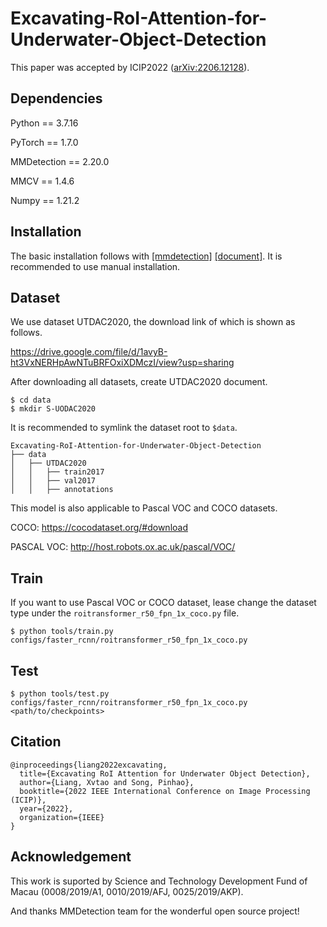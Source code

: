 # Excavating-RoI-Attention-for-Underwater-Object-Detection

This paper was accepted by ICIP2022 ([arXiv:2206.12128](https://arxiv.org/abs/2206.12128)). 

## Dependencies

Python == 3.7.16

PyTorch == 1.7.0

MMDetection == 2.20.0

MMCV == 1.4.6

Numpy == 1.21.2

## Installation

The basic installation follows with [[mmdetection]](https://github.com/open-mmlab/mmdetection) [[document]](https://mmdetection.readthedocs.io/en/latest/). It is recommended to use manual installation.

## Dataset

We use dataset UTDAC2020, the download link of which is shown as follows.

https://drive.google.com/file/d/1avyB-ht3VxNERHpAwNTuBRFOxiXDMczI/view?usp=sharing

After downloading all datasets, create UTDAC2020 document.

```
$ cd data
$ mkdir S-UODAC2020
```

It is recommended to symlink the dataset root to `$data`.

```
Excavating-RoI-Attention-for-Underwater-Object-Detection
├── data
│   ├── UTDAC2020
│   │   ├── train2017
│   │   ├── val2017
│   │   ├── annotations
```

This model is also applicable to Pascal VOC and COCO datasets.

COCO: https://cocodataset.org/#download

PASCAL VOC: http://host.robots.ox.ac.uk/pascal/VOC/

## Train

If you want to use Pascal VOC or COCO dataset, lease change the dataset type under the `roitransformer_r50_fpn_1x_coco.py` file.

```
$ python tools/train.py configs/faster_rcnn/roitransformer_r50_fpn_1x_coco.py
```

## Test

```
$ python tools/test.py configs/faster_rcnn/roitransformer_r50_fpn_1x_coco.py <path/to/checkpoints>
```

## Citation

```
@inproceedings{liang2022excavating,
  title={Excavating RoI Attention for Underwater Object Detection},
  author={Liang, Xvtao and Song, Pinhao},
  booktitle={2022 IEEE International Conference on Image Processing (ICIP)},
  year={2022},
  organization={IEEE}
}
```

## Acknowledgement

This work is suported by Science and Technology Development Fund of Macau (0008/2019/A1, 0010/2019/AFJ, 0025/2019/AKP).

And thanks MMDetection team for the wonderful open source project!
